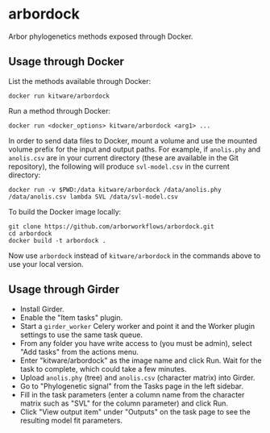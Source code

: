 # arbordock

Arbor phylogenetics methods exposed through Docker.

## Usage through Docker

List the methods available through Docker:
```
docker run kitware/arbordock
```

Run a method through Docker:
```
docker run <docker_options> kitware/arbordock <arg1> ...
```

In order to send data files to Docker, mount a volume and use the mounted
volume prefix for the input and output paths. For example, if `anolis.phy`
and `anolis.csv` are in your current directory (these are available in
the Git repository), the following will produce `svl-model.csv` in the current
directory:
```
docker run -v $PWD:/data kitware/arbordock /data/anolis.phy /data/anolis.csv lambda SVL /data/svl-model.csv
```

To build the Docker image locally:
```
git clone https://github.com/arborworkflows/arbordock.git
cd arbordock
docker build -t arbordock .
```

Now use `arbordock` instead of `kitware/arbordock` in the commands
above to use your local version.

## Usage through Girder

* Install Girder.
* Enable the "Item tasks" plugin.
* Start a `girder_worker` Celery worker and point it and the Worker plugin settings to use the same task queue.
* From any folder you have write access to (you must be admin), select
  "Add tasks" from the actions menu.
* Enter "kitware/arbordock" as the image name and click Run. Wait for the task to complete, which could take a few minutes.
* Upload `anolis.phy` (tree) and `anolis.csv` (character matrix) into Girder.
* Go to "Phylogenetic signal" from the Tasks page in the left sidebar.
* Fill in the task parameters (enter a column name from the character matrix such as "SVL" for the column parameter) and click Run.
* Click "View output item" under "Outputs" on the task page to see the resulting model fit parameters.
